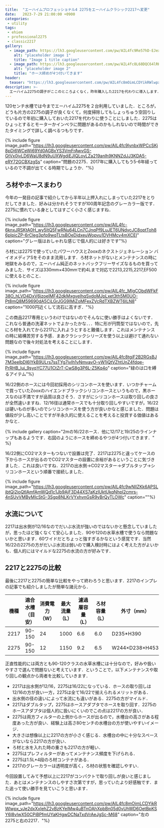 ```yaml
---
title:  "エーハイムプロフェッショナル4 2275をエーハイムクラシック2217へ変更"
date:   2023-7-29 21:00:00 +0900
categories: 
 - utility
tags:
 - ehiem
 - professional2275
 - classic2217
gallery:
  - image_path: https://lh3.googleusercontent.com/pw/AIL4fc9Re57hD-EJexYKkWSQvtbvHLsldQyLA4D4xMk9orVNY2gqjbncLla_53ntQy2JQwS0efs6QRp2EyF3uhjQdqnQjvnY3Csfc5Y7wy2O3sBcahowtdI
    alt: "placeholder image 1"
    title: "Image 1 title caption"
  - image_path: https://lh3.googleusercontent.com/pw/AIL4fc8L68DQC64lRHe_Ncf1FAA77Lbtg7qnnM4hMkpdZK2KlyMBJYk6LLSROBm2GsUaFBkg7xffDj8LFZinv-fHRoLDeMvb7QiVG0B6UbHCjuwWomijRZo
    alt: "placeholder image 2"
    title: "ホース締めが4つ付いてきます"
header:
  teaser: "https://lh3.googleusercontent.com/pw/AIL4fc8mOimLCDYikRWlwpx_vJe2dxXxIehZ2vBzKYelMw4uBTnOAhXpbBn05d0vUhWD6OetBpKSY6l8vlwX50CPiBPfmUYaKHgwDCNaTxdVrAeJgSc-M68"
description: >-
  エーハイム2275の調子がここのところよくなく，昨年購入した2217を代わりに導入します．
---
```


120センチ水槽では今までエーハイム2275を２台利用していました．ところが，どうも片方の2275の調子が良くなくて，何度掃除してもしょっちゅう空回りしているので年初に購入しておいた2217を代わりに使うことにしました．2275はひょっとするとモーターかインペラに問題があるのかもしれないので時間ができたタイミングで詳しく調べるつもりです．

{% include figure image_path="https://lh3.googleusercontent.com/pw/AIL4fc9lynbxWPCcSKj8pDi6WCeWi69Yd0AGBxYS3VmFrAwvGS-GtVx0jvLD6WaU8dN9uUXWgdiEJIQLovLZa219anlh9KNNZdJJ3KDA5-eRY72GCBXzgSs" caption="問題の2275．2017年に購入してもう5-6年経っているので不調が出てくる時期でしょうか．"%}


## ろ材やホースまわり

今年の一発目の記事で紹介してから半年以上押入れにしまっていた2217をとりだしてきました．好みは分かれそうですが100周年記念のグレーカラー版です．2275に慣れている身としてはすごく小さく感じますね．

{% include figure image_path="https://lh3.googleusercontent.com/pw/AIL4fc-6knxJRSKtA0H_wy5ItQ5FwRNu64LCn7CJnqPf9LuJET6UNdvcJC8optToh86pIpicZP-6rCleg3pfp9wqTLtsBOeDjdxeuWopvu1DVHMcv4mXCEI" caption="グレー版はおしゃれな感じで個人的には好きです"%}

ろ材には2275で使っていたパワーハウスとZooxのネクストジェネレーション バイオメディアSをそのまま流用します．ろ材ネットがないとメンテナンスの時に地獄をみるので，エーハイム純正のネットバックフリーサイズなるものを買ってみました．サイズは330mm×430mmで約4Lまで対応で2213,2215,2217,EF500に使えるとのこと．

{% include figure image_path="https://lh3.googleusercontent.com/pw/AIL4fc_MIgCObdWFkF38O_hLVD4DxV6jzoeIMF42dkMxgveIhqSvdoMJpLxet3th5M0UO-Pt8mQ8M59690dA5CiLGrJGG9IMiZoMFexZVcRdTXBZWT6ILN8" caption="1000円近くして流石に高すぎ．"%}

この商品2217専用というわけではないのでそんなに使い勝手はよくないです．これなら普通の洗濯ネットでよかったかな．．．特に形が円筒型ではないので，先にろ材を入れてから2217に入れようとすると難儀します．これはメンテナンスの時に結構苦労する予感．まあクラシックシリーズを使う以上は避けて通れない問題なので後々対処法を考えることにします．

{% include figure image_path="https://lh3.googleusercontent.com/pw/AIL4fc8tgiF2B2RGsBJ7M3eeIbDl6IYkB9ULrs7ssTYg7jvIh1vNmvavO-vW1jQtVZhtUnZ4fdqe-PrRHB_lui_9syqYC77U1CtZrT-CwS8g3P6L-Z5Kq4o" caption="緑のは口を縛るアイテム"%}

16/22側のホースには今回初採用のシリコンホースを使います．いつかチャームで買っていたZooxのハイエンドブラックシリコンホースというもので，黒ホースなのは不満ですが品質は良さそう．さすがにシリコンホースは取り回しの良さが全然違いますね．12/16径は通常ホースでも十分取り回しやすいですが，16/22は硬いものが多いのでシリコンホースを使う方が良いかなと感じました．問題は値段が少し高いことですが半永久的に使えることを考えると投資する価値はあるかなと．

{% include gallery caption="2mの16/22ホース．他に12/17と19/25のラインナップもあるようです．右図のようにホースを締めるやつが4つ付いてきます．" %}

16/22側にCO2マスターもつないで設置は完了．2217は2275と違ってケースの下からホースが出るのでCO2マスターの設置に余裕があるということに気づきました．これは良いですね．2217の出水側→CO2マスター→ダブルタップ→シリコンホースという順番で接続しました．

{% include figure image_path="https://lh3.googleusercontent.com/pw/AIL4fc9wNIlZKk6APSLibtQj2ioQtlAmfAmWQd1c1Jb9AjF3D44XS7aKzIUktUkqNhpl2cmrs-4nSUvVMByMIcStG-3Sgp8NLKrVYxhvnGsR9yBrQyTLOWc" caption=""%}

## 水流について

2217は出水側が12/16なのでだいぶ水流が強いのではないかと懸念していましたが，思ったほど強くなくて安心しました．90や120の水草水槽で使うなら問題ないかと思います．60ワイドだとちょっと強すぎるかなという感覚です．当然16/22の2275の方がだいぶ水流は弱いので購入検討時にはよく考えた方がよいかも．個人的にはマイルドな2275の水流の方が好みです．


## 2217と2275の比較

最後に2217と2275の簡単な比較をやって終わろうと思います．2217のインプレの記事でも紹介しましたが簡単な諸元から．

| 機種 | 適合水槽（目安） | 消費電力（W） | 最大流量（L） | 濾過層容量（L） | ろ材容量（L） | 外寸（mm）     | 吸水ホース（mm） | 排水ホース（mm） |
|------|------------------|---------------|---------------|-----------------|---------------|----------------|------------------|------------------|
| 2217 | 90-150           | 24            | 1000          | 6.6             | 6.0           | D235*H390      | 16/22            | 12/16            |
| 2275 | 90-150           | 12            | 1150          | 9.2             | 6.5           | W244×D238×H453 | 16/22            | 16/22            |

正直性能的には両方とも90-120クラスの水草水槽には十分なので，好みや扱いやすさで選んで問題ないと考えています．ということで，以下メンテナンスや取り回しの観点から両者を比較していきます．

- 2217は出水側が12/16，2275は16/22になっている．ホースの取り回しは12/16の方が良い一方，2275は全て16/22で揃えられるメリットがある．
- 出水側の径の違いによって水流にも違いがある．2275の方がマイルド．
- 2217はダブルタップ，2275はホースアダプタでホースを取り回す．2275のホースアダプタは個人的に扱いにくいのでこの点は2217の方が良い．
- 2275は両方フィルターの上側からホースが出るので，水槽台の高さがある程度あった方が良い．経験上は高さ80センチの水槽台の方が使いやすいイメージ．
- 大きさは想像以上に2217の方が小さく感じる．水槽台の中に十分なスペースがないなら2217の方が良い．
- ろ材と水を入れた時の重さも2217の方が軽い．
- 2275はプレフィルターがあってメンテナンス頻度を下げられる．
- 2275は1.5L*4段のろ材コンテナがある．
- 2217のグレーカラーは透明度が高く，ろ材の状態を確認しやすい．

今回設置してみて予想以上に2217がコンパクトで取り回しが良いと感じました．あとはメンテナンスのしやすさ次第ですが，思っていたより好感触です．また追って使い勝手を見ていこうと思います．

{% include figure image_path="https://lh3.googleusercontent.com/pw/AIL4fc8mOimLCDYikRWlwpx_vJe2dxXxIehZ2vBzKYelMw4uBTnOAhXpbBn05d0vUhWD6OetBpKSY6l8vlwX50CPiBPfmUYaKHgwDCNaTxdVrAeJgSc-M68" caption="左の2275と右の2217．"%}

